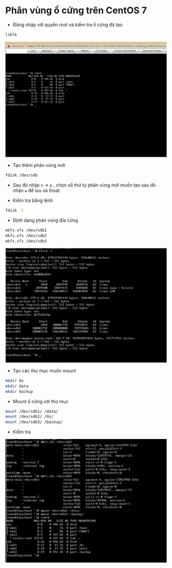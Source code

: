 # Phân vùng ổ cứng trên CentOS 7

- Đăng nhập với quyền root và kiểm tra ổ cứng đã tạo

```sh
lsblk
```

![](./images/mount.png)

- Tạo thêm phân vùng mới

```sh
fdisk /dev/sdb
```

- Sau đó nhập `n` -> `p` , chọn số thứ tự phân vùng mới muốn tạo sau đó nhận `w` để lưu và thoát

- Kiểm tra bằng lệnh

```sh
fdisk -l
```

- Định dạng phân vùng đĩa cứng
```sh
mkfs.xfs /dev/sdb1
mkfs.xfs /dev/sdb2
mkfs.xfs /dev/sdb3
```

![](./images/mount1.png)

- Tạo các thư mục muốn mount

```sh
mkdir Os
mkdir data
mkdir backup
```

- Mount ổ cứng với thư mục

```sh
mount /dev/sdb1/ /data/
mount /dev/sdb2/ /Os/
mount /dev/sdb3/ /backup/
```

- Kiểm tra 

![](./images/mount2.png)
